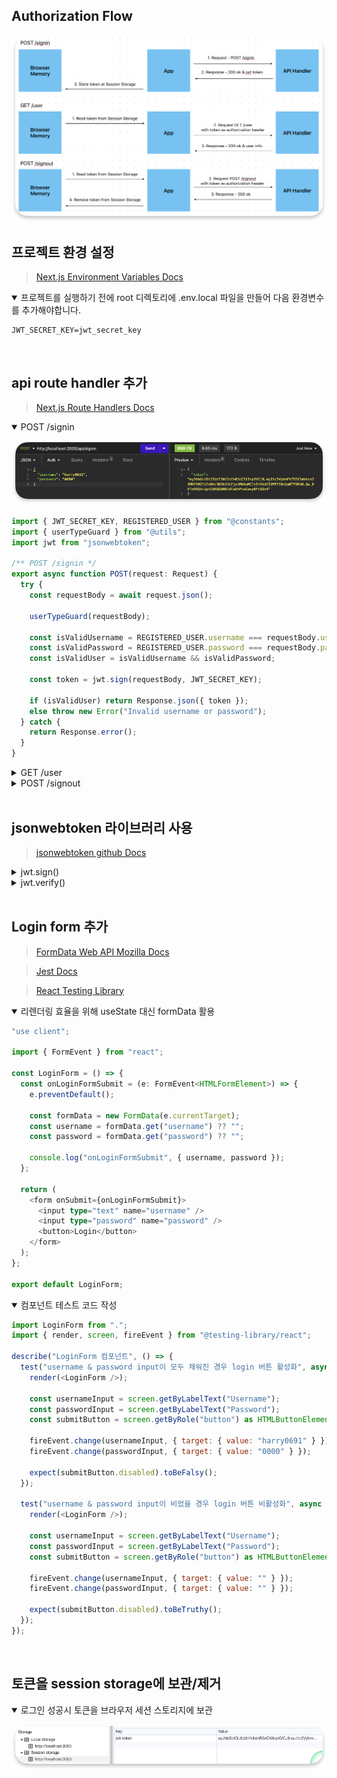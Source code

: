 ## Authorization Flow

![genral flow](/src/assets/general-flow.png)

## 프로젝트 환경 설정

> [Next.js Environment Variables Docs](https://nextjs.org/docs/app/building-your-application/configuring/environment-variables)

<details open>
<summary>프로젝트를 실행하기 전에 root 디렉토리에 .env.local 파일을 만들어 다음 환경변수를 추가해야합니다.</summary>

```
JWT_SECRET_KEY=jwt_secret_key
```

</details>

</br>

## api route handler 추가

> [Next.js Route Handlers Docs](https://nextjs.org/docs/app/building-your-application/routing/route-handlers)

<details open>
<summary>POST /signin</summary>

![api-result-post-signin](/src/assets/api-result-post-signin.png)

```typescript
import { JWT_SECRET_KEY, REGISTERED_USER } from "@constants";
import { userTypeGuard } from "@utils";
import jwt from "jsonwebtoken";

/** POST /signin */
export async function POST(request: Request) {
  try {
    const requestBody = await request.json();

    userTypeGuard(requestBody);

    const isValidUsername = REGISTERED_USER.username === requestBody.username;
    const isValidPassword = REGISTERED_USER.password === requestBody.password;
    const isValidUser = isValidUsername && isValidPassword;

    const token = jwt.sign(requestBody, JWT_SECRET_KEY);

    if (isValidUser) return Response.json({ token });
    else throw new Error("Invalid username or password");
  } catch {
    return Response.error();
  }
}
```

</details>

<details>
<summary>GET /user</summary>

![api-result-get-user](/src/assets/api-result-get-user.png)

Request Authorization Header에 토큰이 함께 전달되지 않았다면 401 에러 반환

```typescript
import { JWT_SECRET_KEY } from "@/constants";
import { DecodedToken } from "@/types";
import jwt from "jsonwebtoken";

/** GET /user */
export async function GET(request: Request) {
  try {
    const authorizationHeader = request.headers.get("authorization");

    if (!authorizationHeader) throw new Error("No authorizzation header");

    const token = authorizationHeader.replace("Bearer ", "");
    const { username } = jwt.verify(token, JWT_SECRET_KEY) as DecodedToken;

    return Response.json({ username });
  } catch {
    return new Response("Unauthorized", { status: 401 });
  }
}
```

</details>

<details>
<summary>POST /signout</summary>

```typescript
/** POST /signout */
export async function POST(request: Request) {
  try {
    const authorizationHeader = request.headers.get("authorization");

    if (!authorizationHeader) throw new Error("No authorizzation header");

    const token = authorizationHeader.replace("Bearer ", "");
    jwt.verify(token, JWT_SECRET_KEY) as DecodedToken;

    return new Response("Signout", { status: 200 });
  } catch {
    return new Response("Unauthorized", { status: 401 });
  }
}
```

</details>

</br>

## jsonwebtoken 라이브러리 사용

> [jsonwebtoken github Docs](https://github.com/auth0/node-jsonwebtoken#readme)

<details>
<summary>jwt.sign()</summary>

- `claim`과 `signature`를 받아 암호화된 JSON Web Token을 string으로 반환 (암호화 알고리즘 디폴트 값은 `HMAC SHA256`, `options`로 변경 가능)
</details>

<details>
<summary>jwt.verify()</summary>

- jwt token을 검증하고 decode하여 `claim`을 반환
</details>

</br>

## Login form 추가

> [FormData Web API Mozilla Docs](https://developer.mozilla.org/en-US/docs/Web/API/FormData/FormData)

> [Jest Docs](https://jestjs.io/docs/getting-started)

> [React Testing Library](https://testing-library.com/docs/react-testing-library/intro/)

<details open>
<summary>리렌더링 효율을 위해 useState 대신 formData 활용</summary>

```typescript
"use client";

import { FormEvent } from "react";

const LoginForm = () => {
  const onLoginFormSubmit = (e: FormEvent<HTMLFormElement>) => {
    e.preventDefault();

    const formData = new FormData(e.currentTarget);
    const username = formData.get("username") ?? "";
    const password = formData.get("password") ?? "";

    console.log("onLoginFormSubmit", { username, password });
  };

  return (
    <form onSubmit={onLoginFormSubmit}>
      <input type="text" name="username" />
      <input type="password" name="password" />
      <button>Login</button>
    </form>
  );
};

export default LoginForm;
```

</details>

<details open>
<summary>컴포넌트 테스트 코드 작성</summary>

```javascript
import LoginForm from ".";
import { render, screen, fireEvent } from "@testing-library/react";

describe("LoginForm 컴포넌트", () => {
  test("username & password input이 모두 채워진 경우 login 버튼 활성화", async () => {
    render(<LoginForm />);

    const usernameInput = screen.getByLabelText("Username");
    const passwordInput = screen.getByLabelText("Password");
    const submitButton = screen.getByRole("button") as HTMLButtonElement;

    fireEvent.change(usernameInput, { target: { value: "harry0691" } });
    fireEvent.change(passwordInput, { target: { value: "0000" } });

    expect(submitButton.disabled).toBeFalsy();
  });

  test("username & password input이 비었을 경우 login 버튼 비활성화", async () => {
    render(<LoginForm />);

    const usernameInput = screen.getByLabelText("Username");
    const passwordInput = screen.getByLabelText("Password");
    const submitButton = screen.getByRole("button") as HTMLButtonElement;

    fireEvent.change(usernameInput, { target: { value: "" } });
    fireEvent.change(passwordInput, { target: { value: "" } });

    expect(submitButton.disabled).toBeTruthy();
  });
});

```

</details>

</br>

## 토큰을 session storage에 보관/제거

<details open><summary>
로그인 성공시 토큰을 브라우저 세션 스토리지에 보관
</summary>

![session storage](/src/assets/session-storage-jwt.png)
